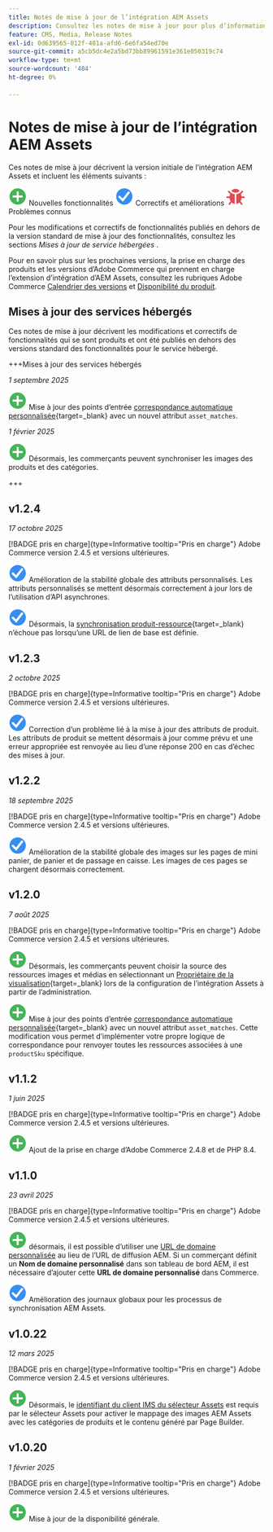 ```yaml
---
title: Notes de mise à jour de l’intégration AEM Assets
description: Consultez les notes de mise à jour pour plus d’informations sur toutes les versions de l’intégration AEM Assets.
feature: CMS, Media, Release Notes
exl-id: 0d639565-812f-481a-afd6-6e6fa54ed70e
source-git-commit: a5cb5dc4e2a5bd73bb89961591e361e050319c74
workflow-type: tm+mt
source-wordcount: '484'
ht-degree: 0%

---
```


# Notes de mise à jour de l’intégration AEM Assets

Ces notes de mise à jour décrivent la version initiale de l’intégration AEM Assets et incluent les éléments suivants :

![Nouveau](../assets/new.svg) Nouvelles fonctionnalités
![Correction d’un problème](../assets/fix.svg) Correctifs et améliorations
![Problème connu](../assets/bug.svg) Problèmes connus

Pour les modifications et correctifs de fonctionnalités publiés en dehors de la version standard de mise à jour des fonctionnalités, consultez les sections _Mises à jour de service hébergées_ .

Pour en savoir plus sur les prochaines versions, la prise en charge des produits et les versions d’Adobe Commerce qui prennent en charge l’extension d’intégration d’AEM Assets, consultez les rubriques Adobe Commerce [Calendrier des versions](https://experienceleague.adobe.com/en/docs/commerce-operations/release/planning/schedule) et [Disponibilité du produit](https://experienceleague.adobe.com/en/docs/commerce-operations/release/product-availability).

## Mises à jour des services hébergés

Ces notes de mise à jour décrivent les modifications et correctifs de fonctionnalités qui se sont produits et ont été publiés en dehors des versions standard des fonctionnalités pour le service hébergé.

+++Mises à jour des services hébergés

_1 septembre 2025_

![Nouveau problème](../assets/new.svg) Mise à jour des points d’entrée [correspondance automatique personnalisée](https://experienceleague.adobe.com/en/docs/commerce/aem-assets-integration/synchronize/custom-match){target=_blank} avec un nouvel attribut `asset_matches`.

_1 février 2025_

![Nouvel événement](../assets/new.svg) Désormais, les commerçants peuvent synchroniser les images des produits et des catégories.

+++

## v1.2.4

_17 octobre 2025_

[!BADGE pris en charge]{type=Informative tooltip="Pris en charge"} Adobe Commerce version 2.4.5 et versions ultérieures.

![Correction d’un problème](../assets/fix.svg)<!-- Issue ACAP-1155 --> Amélioration de la stabilité globale des attributs personnalisés. Les attributs personnalisés se mettent désormais correctement à jour lors de l’utilisation d’API asynchrones.

![Problème résolu](../assets/fix.svg)<!-- Issue ACAP-1074 --> Désormais, la [synchronisation produit-ressource](https://experienceleague.adobe.com/en/docs/commerce-admin/stores-sales/site-store/store-urls#configure-the-base-url){target=_blank} n’échoue pas lorsqu’une URL de lien de base est définie.

## v1.2.3

_2 octobre 2025_

[!BADGE pris en charge]{type=Informative tooltip="Pris en charge"} Adobe Commerce version 2.4.5 et versions ultérieures.

![Correction d’un problème](../assets/fix.svg)<!-- Issue ACAP-1135 --> Correction d’un problème lié à la mise à jour des attributs de produit. Les attributs de produit se mettent désormais à jour comme prévu et une erreur appropriée est renvoyée au lieu d’une réponse 200 en cas d’échec des mises à jour.

## v1.2.2

_18 septembre 2025_

[!BADGE pris en charge]{type=Informative tooltip="Pris en charge"} Adobe Commerce version 2.4.5 et versions ultérieures.

![Problème résolu](../assets/fix.svg)<!-- Issue ACAP-1110 --> Amélioration de la stabilité globale des images sur les pages de mini panier, de panier et de passage en caisse. Les images de ces pages se chargent désormais correctement.

## v1.2.0

_7 août 2025_

[!BADGE pris en charge]{type=Informative tooltip="Pris en charge"} Adobe Commerce version 2.4.5 et versions ultérieures.

![Nouveau problème](../assets/new.svg)<!-- Issue ACAP-1018 --> Désormais, les commerçants peuvent choisir la source des ressources images et médias en sélectionnant un [Propriétaire de la visualisation](https://experienceleague.adobe.com/en/docs/commerce/aem-assets-integration/get-started/setup-synchronization){target=_blank} lors de la configuration de l’intégration Assets à partir de l’administration.

![Nouveau problème](../assets/new.svg)<!-- Issue ACAP-1078 --> Mise à jour des points d’entrée [correspondance automatique personnalisée](https://experienceleague.adobe.com/en/docs/commerce/aem-assets-integration/synchronize/custom-match){target=_blank} avec un nouvel attribut `asset_matches`. Cette modification vous permet d’implémenter votre propre logique de correspondance pour renvoyer toutes les ressources associées à une `productSku` spécifique.

## v1.1.2

_1 juin 2025_

[!BADGE pris en charge]{type=Informative tooltip="Pris en charge"} Adobe Commerce version 2.4.5 et versions ultérieures.

![Nouveau problème](../assets/new.svg)<!-- Issue ACAP-1041 --> Ajout de la prise en charge d’Adobe Commerce 2.4.8 et de PHP 8.4.

## v1.1.0

_23 avril 2025_

[!BADGE pris en charge]{type=Informative tooltip="Pris en charge"} Adobe Commerce version 2.4.5 et versions ultérieures.

![Nouveau problème &#x200B;](../assets/new.svg)<!-- Issue ACAP-955 --> désormais, il est possible d’utiliser une [URL de domaine personnalisée](https://experienceleague.adobe.com/en/docs/commerce/aem-assets-integration/get-started/setup-synchronization#optional-configure-the-custom-domain-url) au lieu de l’URL de diffusion AEM. Si un commerçant définit un **Nom de domaine personnalisé** dans son tableau de bord AEM, il est nécessaire d’ajouter cette **URL de domaine personnalisé** dans Commerce.

![Correction d’un problème](../assets/fix.svg)<!-- Issue ACAP-987 --> Amélioration des journaux globaux pour les processus de synchronisation AEM Assets.

## v1.0.22

_12 mars 2025_

[!BADGE pris en charge]{type=Informative tooltip="Pris en charge"} Adobe Commerce version 2.4.5 et versions ultérieures.

![Nouveau problème](../assets/new.svg)<!-- Issue ACAP-xx --> Désormais, le [identifiant du client IMS du sélecteur Assets](https://experienceleague.adobe.com/en/docs/commerce/aem-assets-integration/get-started/setup-synchronization) est requis par le sélecteur Assets pour activer le mappage des images AEM Assets avec les catégories de produits et le contenu généré par Page Builder.

## v1.0.20

_1 février 2025_

[!BADGE pris en charge]{type=Informative tooltip="Pris en charge"} Adobe Commerce version 2.4.5 et versions ultérieures.

![Nouvelle](../assets/new.svg)<!-- Issue ACAP-xx --> Mise à jour de la disponibilité générale.
